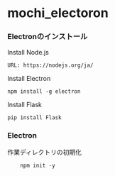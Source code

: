 # mochi_electoron

### Electronのインストール

Install Node.js

    URL: https://nodejs.org/ja/

Install Electron

    npm install -g electron

Install Flask

    pip install Flask


### Electron

作業ディレクトリの初期化

        npm init -y
